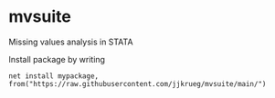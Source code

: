 # mvsuite
Missing values analysis in STATA

Install package by writing

``` 
net install mypackage, from("https://raw.githubusercontent.com/jjkrueg/mvsuite/main/")
```
